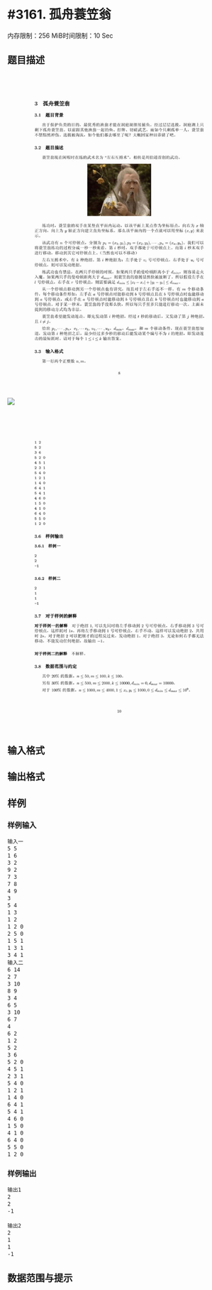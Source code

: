 # #3161. 孤舟蓑笠翁

内存限制：256 MiB时间限制：10 Sec

## 题目描述

![](upload/201305/problem-7.jpg)

![](https://www.lydsy.com/JudgeOnline/upload/201305/problem-8.JPG)

![](upload/201305/problem-9.jpg)

## 输入格式

## 输出格式

## 样例

### 样例输入

    
    输入一
    5 5
    1 6
    3 2
    9 2
    7 3
    7 8
    4 9
    3
    5 4
    1 3
    1 2
    1 2 0
    2 5 0
    1 5 1
    1 3 1
    3 4 1
    输入二
    6 14
    2 7
    3 10
    8 9
    3 4
    6 5
    3 10
    6 7
    4
    6 2
    1 2
    5 2
    3 6
    5 2 0
    4 5 1
    2 3 1
    5 4 0
    1 2 1
    1 4 0
    6 4 1
    5 4 1
    4 6 0
    1 5 0
    4 1 0
    6 4 0
    5 5 0
    1 2 0
    

### 样例输出

    
    输出1
    2
    2
    -1
    
    输出2
    2
    1
    1
    -1
    

## 数据范围与提示
